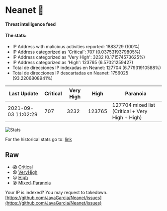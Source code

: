 # Neanet :hocho:
#### Threat intelligence feed
#### The stats:

- IP Address with malicious activities reported: 1883729 (100%)
- IP Address categorized as 'Critical':  707 (0.0375319379805%)
- IP Address categorized as 'Very High':  3232 (0.171574573625%)
- IP Address categorized as 'High':  123765 (6.57021259427)
- Total de direcciones IP indexadas en Neanet:  127704 (6.77931910588%)
- Total de direcciones IP descartadas en Neanet:  1756025 (93.2206808941%)

| Last Update | Critical | Very High | High | Paranoia |
| --- | --- | --- | --- | --- |
| 2021-09-03 11:02:29 | 707 | 3232 | 123765 | 127704 mixed list (Critical + Very High + High)|

![Stats](https://docs.google.com/spreadsheets/d/e/2PACX-1vSnaNMIXVabIpDJjufMlzH7poXnshF3mgd8Is1g9ytUEzVsP5my4Trn8f-xkoLLQ38xpL3HtmUexLo6/pubchart?oid=501124687&format=image)

For the historical stats go to: [link](/stats.csv)
## Raw
- :scream: [Critical](https://raw.githubusercontent.com/JavaGarcia/Neanet/master/blacklists/neanet_critical.txt)
- :fearful: [VeryHigh](https://raw.githubusercontent.com/JavaGarcia/Neanet/master/blacklists/neanet_veryHigh.txtt)
- :frowning: [High](https://raw.githubusercontent.com/JavaGarcia/Neanet/master/blacklists/neanet_high.txt)
- :dizzy_face: [Mixed-Paranoia](https://raw.githubusercontent.com/JavaGarcia/Neanet/master/blacklists/neanet_all.txt)


Your IP is indexed? You may request to takedown. [https://github.com/JavaGarcia/Neanet/issues](https://github.com/JavaGarcia/Neanet/issues)
























































































































































































































































































































































































































































































































































































































































































































































































































































































































































































































































































































































































































































































































































































































































































































































































































































































































































































































































































































































































































































































































































































































































































































































































































































































































































































































































































































































































































































































































































































































































































































































































































































































































































































































































































































































































































































































































































































































































































































































































































































































































































































































































































































































































































































































































































































































































































































































































































































































































































































































































































































































































































































































































































































































































































































































































































































































































































































































































































































































































































































































































































































































































































































































































































































































































































































































































































































































































































































































































































































































































































































































































































































































































































































































































































































































































































































































































































































































































































































































































































































































































































































































































































































































































































































































































































































































































































